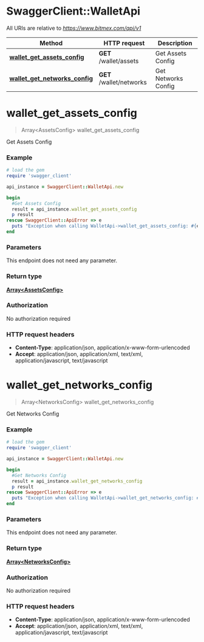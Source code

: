 # SwaggerClient::WalletApi

All URIs are relative to *https://www.bitmex.com/api/v1*

Method | HTTP request | Description
------------- | ------------- | -------------
[**wallet_get_assets_config**](WalletApi.md#wallet_get_assets_config) | **GET** /wallet/assets | Get Assets Config
[**wallet_get_networks_config**](WalletApi.md#wallet_get_networks_config) | **GET** /wallet/networks | Get Networks Config


# **wallet_get_assets_config**
> Array&lt;AssetsConfig&gt; wallet_get_assets_config

Get Assets Config

### Example
```ruby
# load the gem
require 'swagger_client'

api_instance = SwaggerClient::WalletApi.new

begin
  #Get Assets Config
  result = api_instance.wallet_get_assets_config
  p result
rescue SwaggerClient::ApiError => e
  puts "Exception when calling WalletApi->wallet_get_assets_config: #{e}"
end
```

### Parameters
This endpoint does not need any parameter.

### Return type

[**Array&lt;AssetsConfig&gt;**](AssetsConfig.md)

### Authorization

No authorization required

### HTTP request headers

 - **Content-Type**: application/json, application/x-www-form-urlencoded
 - **Accept**: application/json, application/xml, text/xml, application/javascript, text/javascript



# **wallet_get_networks_config**
> Array&lt;NetworksConfig&gt; wallet_get_networks_config

Get Networks Config

### Example
```ruby
# load the gem
require 'swagger_client'

api_instance = SwaggerClient::WalletApi.new

begin
  #Get Networks Config
  result = api_instance.wallet_get_networks_config
  p result
rescue SwaggerClient::ApiError => e
  puts "Exception when calling WalletApi->wallet_get_networks_config: #{e}"
end
```

### Parameters
This endpoint does not need any parameter.

### Return type

[**Array&lt;NetworksConfig&gt;**](NetworksConfig.md)

### Authorization

No authorization required

### HTTP request headers

 - **Content-Type**: application/json, application/x-www-form-urlencoded
 - **Accept**: application/json, application/xml, text/xml, application/javascript, text/javascript



